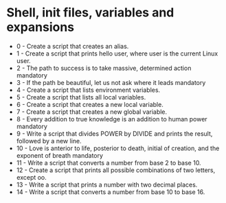 # Shell, init files, variables and expansions
* 0 - Create a script that creates an alias.
* 1 - Create a script that prints hello user, where user is the current Linux user.
* 2 - The path to success is to take massive, determined action mandatory
* 3 - If the path be beautiful, let us not ask where it leads mandatory
* 4 - Create a script that lists environment variables.
* 5 - Create a script that lists all local variables.
* 6 - Create a script that creates a new local variable.
* 7 - Create a script that creates a new global variable.
* 8 - Every addition to true knowledge is an addition to human power mandatory
* 9 - Write a script that divides POWER by DIVIDE and prints the result, followed by a new line.
* 10 - Love is anterior to life, posterior to death, initial of creation, and the exponent of breath mandatory
* 11 - Write a script that converts a number from base 2 to base 10.
* 12 - Create a script that prints all possible combinations of two letters, except oo.
* 13 - Write a script that prints a number with two decimal places.
* 14 - Write a script that converts a number from base 10 to base 16.

